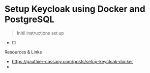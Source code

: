 # Setup Keycloak using Docker and PostgreSQL

> Initil instructions set up

- [ ] 

Resources & Links
- https://gauthier-cassany.com/posts/setup-keycloak-docker
-
